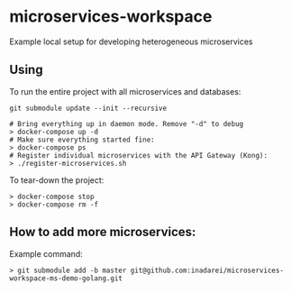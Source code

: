 # microservices-workspace
Example local setup for developing heterogeneous microservices

## Using

To run the entire project with all microservices and databases:

```
git submodule update --init --recursive

# Bring everything up in daemon mode. Remove "-d" to debug
> docker-compose up -d
# Make sure everything started fine:
> docker-compose ps
# Register individual microservices with the API Gateway (Kong):
> ./register-microservices.sh
```

To tear-down the project:

```
> docker-compose stop
> docker-compose rm -f 
```

## How to add more microservices:

Example command:

```
> git submodule add -b master git@github.com:inadarei/microservices-workspace-ms-demo-golang.git
```